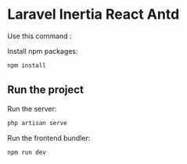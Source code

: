 # Laravel Inertia React Antd

Use this command :

Install npm packages:
```sh
npm install
```

## Run the project
Run the server:
```sh
php artisan serve
```

Run the frontend bundler:
```
npm run dev
```

